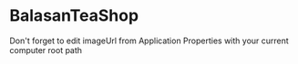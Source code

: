 # BalasanTeaShop
Don't forget to edit imageUrl from Application Properties with your current computer root path
